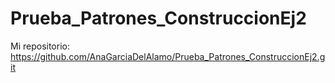 # Prueba_Patrones_ConstruccionEj2

Mi repositorio: https://github.com/AnaGarciaDelAlamo/Prueba_Patrones_ConstruccionEj2.git
